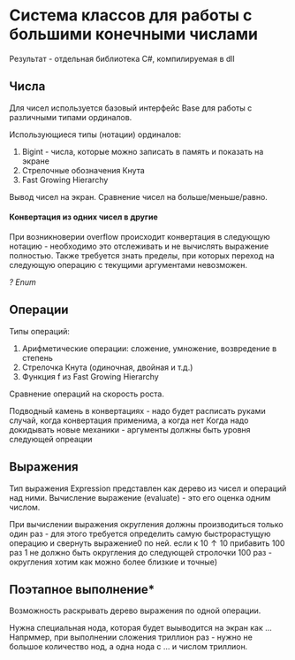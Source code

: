 # Система классов для работы с большими конечными числами
Результат - отдельная библиотека C#, компилируемая в dll

## Числа 

Для чисел используется базовый интерфейс Base для работы с различными типами ординалов.

Использующиеся типы (нотации) ординалов:
1. Bigint - числа, которые можно записать в память и показать на экране
2. Стрелочные обозначения Кнута
3. Fast Growing Hierarchy

Вывод чисел на экран.
Сравнение чисел на больше/меньше/равно.

#### Конвертация из одних чисел в другие
При возникноверии overflow происходит конвертация в следующую нотацию - необходимо это отслеживать и не вычислять выражение полностью.
Также требуется знать пределы, при которых переход на следующую операцию с текущими аргументами невозможен.

*? Enum*

## Операции

Типы операций:
1. Арифметические операции: сложение, умножение, возвредение в степень
2. Стрелочка Кнута (одиночная, двойная и т.д.)
3. Функция f из Fast Growing Hierarchy

Сравнение операций на скорость роста.

Подводный камень в конвертациях - надо будет расписать руками случай, когда конвертация применима, а когда нет
Когда надо докидывать новые механики - аргументы должны быть уровня следующей опреации

## Выражения

Тип выражения Expression представлен как дерево из чисел и операций над ними.
Вычисление выражение (evaluate) - это его оценка одним числом. 

При вычислении выражения округления должны производиться только один раз - для этого требуется определить самую быстрорастущую операцию и свернуть выражение0 по ней. 
если к $10\uparrow10$ прибавить 100 раз 1 не должно быть округления до следующей стролочки 100 раз - округления хотим как можно более близкие и точные)

## Поэтапное выполнение*

Возможность раскрывать дерево выражения по одной операции. 

Нужна специальная нода, которая будет выыводится на экран как ...
Напрммер, при выполнении сложения триллион раз - нужно не большое количество нод, а одна нода с ... и числом триллион.
